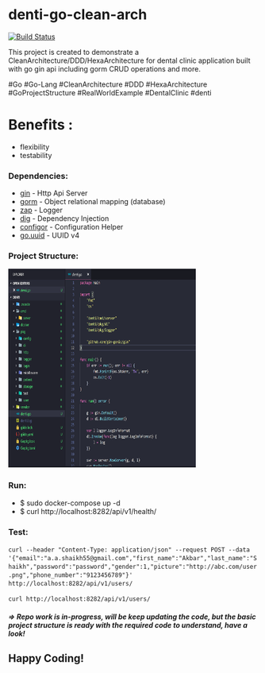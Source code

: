 
# denti-go-clean-arch

[![Build Status](https://travis-ci.org/joemccann/dillinger.svg?branch=master)](https://travis-ci.org/joemccann/dillinger)

This project is created to demonstrate a CleanArchitecture/DDD/HexaArchitecture for dental clinic application built with go gin api including gorm CRUD operations and more.

#Go #Go-Lang #CleanArchitecture #DDD #HexaArchitecture #GoProjectStructure #RealWorldExample #DentalClinic #denti 

# Benefits :
  - flexibility
  - testability

### Dependencies:

- [gin](https://github.com/gin-gonic/gin)                 		 - Http Api Server
- [gorm](https://github.com/jinzhu/gorm)			 	 - Object relational mapping (database)
- [zap](https://github.com/uber-go/zap) 				 - Logger
- [dig](https://github.com/uber-go/dig)					 - Dependency Injection
- [configor](https://github.com/jinzhu/configor) 	 		 - Configuration Helper
- [go.uuid](https://github.com/satori/go.uuid) 				 - UUID v4

###  Project Structure:

  <a target="_blank" href="https://github.com/AkbaraliShaikh/AspNetCore2Docker/blob/master/img/Go_Project_Structure.PNG" class="rich-diff-level-one"><img src="https://github.com/AkbaraliShaikh/AspNetCore2Docker/raw/master/img/Go_Project_Structure.PNG" alt="text" width=75%  height=400px></a>
  
###  Run:
  - $ sudo docker-compose up -d
  - $ curl http://localhost:8282/api/v1/health/
  
###  Test:
```curl --header "Content-Type: application/json" --request POST --data '{"email":"a.a.shaikh55@gmail.com","first_name":"Akbar","last_name":"Shaikh","password":"password","gender":1,"picture":"http://abc.com/user.png","phone_number":"9123456789"}'  http://localhost:8282/api/v1/users/```

`curl http://localhost:8282/api/v1/users/`

#####  => Repo work is in-progress, will be keep updating the code, but the basic project structure is ready with the required code to understand, have a look!

## Happy Coding!
